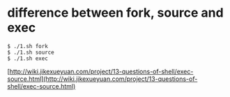 # difference between fork, source and exec

```
$ ./1.sh fork
$ ./1.sh source
$ ./1.sh exec
```

[http://wiki.jikexueyuan.com/project/13-questions-of-shell/exec-source.html](http://wiki.jikexueyuan.com/project/13-questions-of-shell/exec-source.html)

